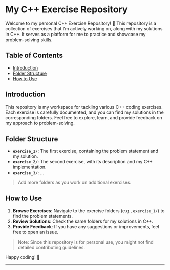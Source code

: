 # My C++ Exercise Repository

Welcome to my personal C++ Exercise Repository! 🚀 This repository is a collection of exercises that I'm actively working on, along with my solutions in C++. It serves as a platform for me to practice and showcase my problem-solving skills.

## Table of Contents

- [Introduction](#introduction)
- [Folder Structure](#folder-structure)
- [How to Use](#how-to-use)

## Introduction

This repository is my workspace for tackling various C++ coding exercises. Each exercise is carefully documented, and you can find my solutions in the corresponding folders. Feel free to explore, learn, and provide feedback on my approach to problem-solving.

## Folder Structure

- **`exercise_1/`**: The first exercise, containing the problem statement and my solution.
- **`exercise_2/`**: The second exercise, with its description and my C++ implementation.
- **`exercise_3/`**: ...

> Add more folders as you work on additional exercises.

## How to Use

1. **Browse Exercises**: Navigate to the exercise folders (e.g., `exercise_1/`) to find the problem statements.
2. **Review Solutions**: Check the same folders for my solutions in C++.
3. **Provide Feedback**: If you have any suggestions or improvements, feel free to open an issue.

> Note: Since this repository is for personal use, you might not find detailed contributing guidelines.

Happy coding! 🚀

---
